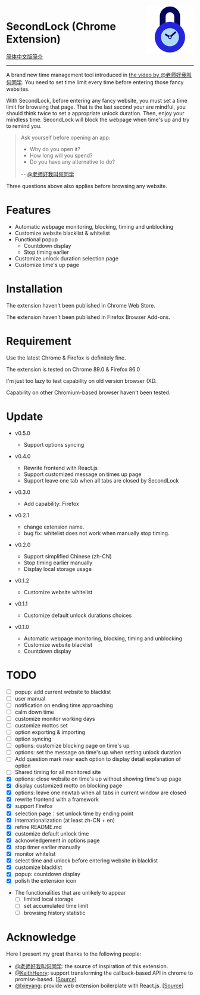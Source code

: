 <img src="./src/pages/images/logo.svg" alt="Logo of the project" align="right" width="128px">

# SecondLock (Chrome Extension)

[简体中文版简介](README.zh_CN.md)

---

A brand new time management tool introduced in [the video by @老师好我叫何同学][mr_he_video]. You need to set time limit every time before entering those fancy websites.

With SecondLock, before entering any fancy website, you must set a time limit for browsing that page. That is the last second your are mindful, you should think twice to set a appropriate unlock duration. Then, enjoy your mindless time. SecondLock will block the webpage when time's up and try to remind you.

> Ask yourself before opening an app:
>
> - Why do you open it?
> - How long will you spend?
> - Do you have any alternative to do?
>
> -- [@老师好我叫何同学][mr_he_channel]

Three questions above also applies before browsing any website.

# Features

- Automatic webpage monitoring, blocking, timing and unblocking
- Customize website blacklist & whitelist
- Functional popup
  - Countdown display
  - Stop timing earlier
- Customize unlock duration selection page
- Customize time's up page

# Installation

The extension haven't been published in Chrome Web Store.

The extension haven't been published in Firefox Browser Add-ons.

# Requirement

Use the latest Chrome & Firefox is definitely fine.

The extension is tested on Chrome 89.0 & Firefox 86.0

I'm just too lazy to test capability on old version browser (XD.

Capability on other Chromium-based browser haven't been tested.

# Update

- v0.5.0
  - Support options syncing

- v0.4.0
  - Rewrite frontend with React.js
  - Support customized message on times up page
  - Support leave one tab when all tabs are closed by SecondLock

- v0.3.0
  - Add capability: Firefox

- v0.2.1

  - change extension name.
  - bug fix: whitelist does not work when manually stop timing.

- v0.2.0

  - Support simplified Chinese (zh-CN)
  - Stop timing earlier manually
  - Display local storage usage

- v0.1.2

  - Customize website whitelist

- v0.1.1

  - Customize default unlock durations choices

- v0.1.0
  - Automatic webpage monitoring, blocking, timing and unblocking
  - Customize website blacklist
  - Countdown display

# TODO

- [ ] popup: add current website to blacklist
- [ ] user manual
- [ ] notification on ending time approaching
- [ ] calm down time
- [ ] customize monitor working days
- [ ] customize mottos set
- [ ] option exporting & importing
- [ ] option syncing
- [ ] options: customize blocking page on time's up
- [ ] options: set the message on time's up when setting unlock duration
- [ ] Add question mark near each option to display detail explanation of option
- [ ] Shared timing for all monitored site
- [x] options: close website on time's up without showing time's up page
- [x] display customized motto on blocking page
- [x] options: leave one newtab when all tabs in current window are closed
- [x] rewrite frontend with a framework
- [x] support Firefox
- [x] selection page：set unlock time by ending point
- [x] internationalization (at least zh-CN + en)
- [x] refine README.md
- [x] customize default unlock time
- [x] acknowledgement in options page
- [x] stop timer earlier manually
- [x] monitor whitelist
- [x] select time and unlock before entering website in blacklist
- [x] customize blacklist
- [x] popup: countdown display
- [x] polish the extension icon
- The functionalities that are unlikely to appear
  - [ ] limited local storage
  - [ ] set accumulated time limit
  - [ ] browsing history statistic

# Acknowledge

Here I present my great thanks to the following people:

- [@老师好我叫何同学][mr_he_channel]: the source of inspiration of this extension.
- [@KeithHenry](https://github.com/KeithHenry): support transforming the callback-based API in chrome to promise-based. [[Source]](https://github.com/KeithHenry/chromeExtensionAsync)
- [@lxieyang](https://github.com/lxieyang/): provide web extension boilerplate with React.js. [[Source]](https://github.com/lxieyang/chrome-extension-boilerplate-react)

[mr_he_channel]: https://www.youtube.com/c/hetongxue
[mr_he_video]: https://www.youtube.com/watch?v=mCEjEkgU1AA
[mr_he_app]: http://download.yitangyx.cn/test/student-he/new.html?202001

